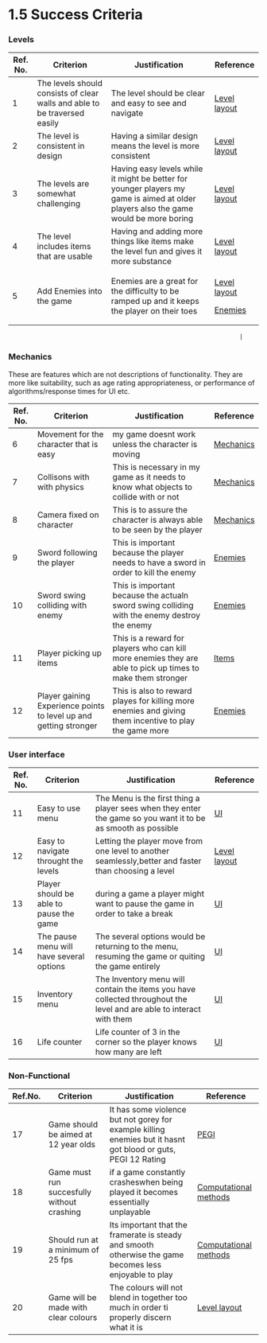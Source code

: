 # 1.5 Success Criteria

### Levels

| Ref. No. | Criterion                                                                  | Justification                                                                                                                         | Reference                                                                                                                                                              |
| -------- | -------------------------------------------------------------------------- | ------------------------------------------------------------------------------------------------------------------------------------- | ---------------------------------------------------------------------------------------------------------------------------------------------------------------------- |
| 1        | The levels should consists of clear walls  and able to be traversed easily | The level should be clear and easy to see and navigate                                                                                | [Level layout](1.4a-features-of-the-proposed-solution.md#level-layout)                                                                                                 |
| 2        | The level is consistent in design                                          | Having a similar design means the level is more consistent                                                                            | [Level layout](1.4a-features-of-the-proposed-solution.md#level-layout)                                                                                                 |
| 3        | The levels are somewhat challenging                                        | Having easy levels while it might be better for younger players my game is aimed at older players also the game would be more boring  | [Level layout](1.4a-features-of-the-proposed-solution.md#level-layout)                                                                                                 |
| 4        | The level includes items that are usable                                   | Having and adding more things like items make the level fun and gives it more substance                                               | [Level layout](1.4a-features-of-the-proposed-solution.md#level-layout)                                                                                                 |
| 5        | Add Enemies into the game                                                  | Enemies are a great for the difficulty to be ramped up and it keeps the player on their toes                                          | <p><a href="1.4a-features-of-the-proposed-solution.md#level-layout">Level layout</a></p><p><a href="1.4a-features-of-the-proposed-solution.md#enemies">Enemies</a></p> |

```
                                                                 |
```

### Mechanics

These are features which are not descriptions of functionality. They are more like suitability, such as age rating appropriateness, or performance of algorithms/response times for UI etc.



| Ref. No. | Criterion                                                         | Justification                                                                                               | Reference                                                        |
| -------- | ----------------------------------------------------------------- | ----------------------------------------------------------------------------------------------------------- | ---------------------------------------------------------------- |
| 6        | Movement for the character that is easy                           | my game doesnt work unless the character is moving                                                          | [Mechanics](1.4a-features-of-the-proposed-solution.md#mechanics) |
| 7        | Collisons with with physics                                       | This is necessary in my game as it needs to know what objects to collide with or not                        | [Mechanics](1.4a-features-of-the-proposed-solution.md#mechanics) |
| 8        | Camera fixed on character                                         | This is to assure the character is always able to be seen by the player                                     | [Mechanics](1.4a-features-of-the-proposed-solution.md#mechanics) |
| 9        | Sword following the player                                        | This is important because the player needs to have a sword in order to kill the enemy                       | [Enemies](1.4a-features-of-the-proposed-solution.md#enemies)     |
| 10       | Sword swing colliding with enemy                                  | This is important because the actualn sword swing colliding with the enemy destroy the enemy                | [Enemies](1.4a-features-of-the-proposed-solution.md#enemies)     |
| 11       | Player picking up items                                           | This is a reward for players who can kill more enemies they are able to pick up times to make them stronger | [Items](1.4a-features-of-the-proposed-solution.md#items)         |
| 12       | Player gaining Experience points to level up and getting stronger | This is also to reward playes for killing more enemies and giving them incentive to play the game more      | [Enemies](1.4a-features-of-the-proposed-solution.md#enemies)     |

### User interface

| Ref. No. | Criterion                                | Justification                                                                                                         | Reference                                                              |
| -------- | ---------------------------------------- | --------------------------------------------------------------------------------------------------------------------- | ---------------------------------------------------------------------- |
| 11       | Easy to use menu                         | The Menu is the first thing a player sees when they enter the game so you want it to be as smooth as possible         | [UI](1.4a-features-of-the-proposed-solution.md#ui)                     |
| 12       | Easy to navigate throught the levels     | Letting the player move from one level to another seamlessly,better and faster than choosing a level                  | [Level layout](1.4a-features-of-the-proposed-solution.md#level-layout) |
| 13       | Player should be able to pause the game  | during a game a player might want to pause the game in order to take a break                                          | [UI](1.4a-features-of-the-proposed-solution.md#ui)                     |
| 14       | The pause menu will have several options | The several options would be returning to the menu, resuming the game or quiting the game entirely                    | [UI](1.4a-features-of-the-proposed-solution.md#ui)                     |
| 15       | Inventory menu                           | The Inventory menu will contain the items you have collected throughout the level and are able to interact with them  | [UI](1.4a-features-of-the-proposed-solution.md#ui)                     |
| 16       | Life counter                             | Life counter of 3 in the corner so the player knows how many are left                                                 | [UI](1.4a-features-of-the-proposed-solution.md#ui)                     |

### Non-Functional

| Ref.No. | Criterion                                   | Justification                                                                                                 | Reference                                                              |
| ------- | ------------------------------------------- | ------------------------------------------------------------------------------------------------------------- | ---------------------------------------------------------------------- |
| 17      | Game should be aimed at 12 year olds        | It has some violence but not gorey for example killing enemies but it hasnt got blood or guts, PEGI 12 Rating | [PEGI](1.2-stakeholders.md#pegi)                                       |
| 18      | Game must run succesfully without crashing  | if a game constantly crasheswhen being played it becomes essentially unplayable                               | [Computational methods](1.4b-computational-methods.md)                 |
| 19      | Should run at a minimum of 25 fps           | Its important that the framerate is steady and smooth otherwise the game becomes less enjoyable to play       | [Computational methods](1.4b-computational-methods.md)                 |
| 20      | Game will be made with clear colours        | The colours will not blend in together too much in order ti properly discern what it is                       | [Level layout](1.4a-features-of-the-proposed-solution.md#level-layout) |
